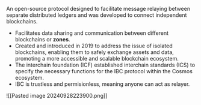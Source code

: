 An open-source protocol designed to facilitate message relaying between separate distributed ledgers and was developed to connect independent blockchains.

- Facilitates data sharing and communication between different blockchains or **zones**.
- Created and introduced in 2019 to address the issue of isolated blockchains, enabling them to safely exchange assets and data, promoting a more accessible and scalable blockchain ecosystem.
- The interchain foundation (ICF) established interchain standards (ICS) to specify the necessary functions for the IBC protocol within the Cosmos ecosystem.
- IBC is trustless and permisionless, meaning anyone can act as relayer.

![[Pasted image 20240928223900.png]]